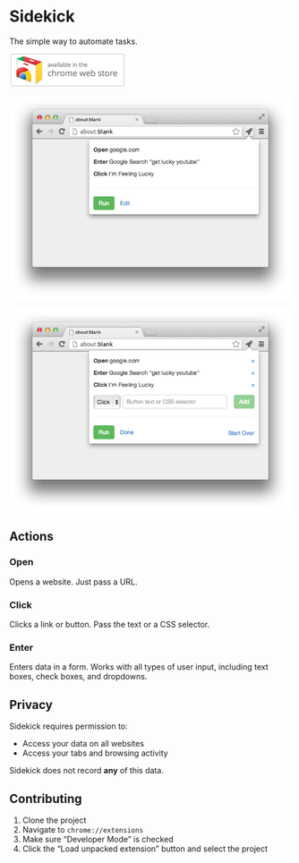 # Sidekick

The simple way to automate tasks.

[![Add to Google Chrome](images/store.png)](https://chrome.google.com/webstore/detail/sidekick/dmikmdobaidjjcifnjachfbaldokdhal)

![Screenshot](images/screenshot.png)

![Screenshot](images/screenshot-edit.png)

## Actions

### Open

Opens a website. Just pass a URL.

### Click

Clicks a link or button.  Pass the text or a CSS selector.

### Enter

Enters data in a form.  Works with all types of user input, including text boxes, check boxes, and dropdowns.

## Privacy

Sidekick requires permission to:

- Access your data on all websites
- Access your tabs and browsing activity

Sidekick does not record **any** of this data.

## Contributing

1. Clone the project
2. Navigate to `chrome://extensions`
3. Make sure “Developer Mode” is checked
4. Click the “Load unpacked extension” button and select the project
